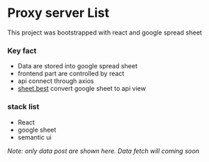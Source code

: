 # Proxy server List

This project was bootstrapped with react and google spread sheet

### Key fact
- Data are stored into google spread sheet
- frontend part are controlled by react 
- api connect through axios
- [sheet.best](https://sheet.best/) convert google sheet to api view

### stack list
- React
- google sheet
- semantic ui 

*Note: only data post are shown here. Data fetch will coming soon*
